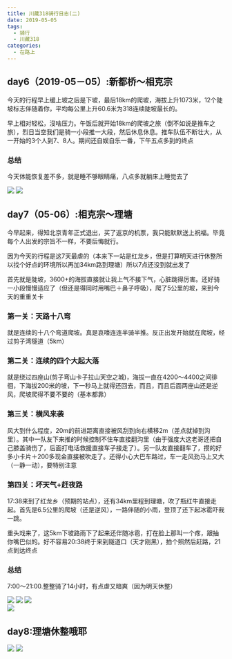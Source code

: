 ```yaml
---
title: 川藏318骑行日志(二)
date: 2019-05-05
tags:
  - 骑行
  - 川藏318
categories:
  - 在路上
---
```


## day6（2019-05－05）:新都桥～相克宗

今天的行程早上缓上坡之后是下坡，最后18km的爬坡，海拔上升1073米，12个陡坡标志伴随着你，平均每公里上升60.6米为318连续陡坡最长的。

早上相对轻松，沒啥压力。午饭后就开始18km的爬坡之旅（倒不如说是推车之旅），烈日当空我们是骑一小段推一大段，然后休息休息。推车队伍不断壮大，从一开始的3个人到7、8人。期间还自娱自乐一番，下午五点多到的终点

### 总结
今天体能恢复差不多，就是睡不够眼睛痛，八点多就躺床上睡觉去了

![](http://fublog.oss-cn-shenzhen.aliyuncs.com/20190507-3c7be89c49144e5bad14c2608c4a1a97.png)
![](http://fublog.oss-cn-shenzhen.aliyuncs.com/20190507-8194eecdc878456a8b7b0669e88c3d58.jpg)  

## day7（05-06）:相克宗～理塘

今早起来，得知北京青年正式退出，买了返京的机票，我只能默默送上祝福。毕竟每个人出发的宗旨不一样，不要后悔就行。

因为今天的行程是这7天最虐的（本来下一站是红龙乡，但是打算明天进行休整所以找个好点的环境所以再加34km路到理塘）所以7点还没到就出发了

首先就是陡坡，3600+的海拔直接就让我上气不接下气，心脏跳得厉害。还好骑一小段慢慢适应了（但还是得同时用嘴巴＋鼻子呼吸），爬了5公里的坡，来到今天的重重关卡

### 第一关：天路十八弯
就是连续的十八个弯道爬坡。真是哀嚎连连半骑半推。反正出发开始就在爬坡，经过剪子湾隧道（5km）

### 第二关：连续的四个大起大落
就是绕过四座山(剪子弯山卡子拉山天空之城)，海拔一直在4200～4400之间徘徊，下海拔200米的坡，下一秒马上就得还回去，而且，而且后面两座山还是逆风，爬坡爬得不要不要的（基本都靠）

### 第三关：横风来袭
风大到什么程度，20m的前进距离直接被风刮到向右横移2m（差点就掉到沟里）。其中一队友下来推的时候控制不住车直接翻沟里（由于强度大这老哥还把自己膝盖骑伤了，后面打电话救援直接车子接走了）。另一队友直接翻车了，攒的好多小卡片＋200多现金直接被吹走了。还得小心大巴车路过，车一走风劲马上又大（一静一动），要特别注意

### 第四关：坏天气+赶夜路
17:38来到了红龙乡（预期的站点），还有34km里程到理塘，吹了瓶红牛直接走起。首先是6.5公里的爬坡（还是逆风），一路伴随的小雨，登顶了还下起冰雹吓我一跳。

重头戏来了，这5km下坡路雨下了起来还伴随冰雹，打在脸上那叫一个疼，跟抽你嘴巴似的。好不容易20:38终于来到隧道口（天才刚黑），拍个照然后赶路，21点到达终点

### 总结
7:00～21:00.整整骑了14小时，有点虐又暗爽（因为明天休整）

![](http://fublog.oss-cn-shenzhen.aliyuncs.com/20190507-6e24986b8fc34d8280aca74314a7c25b.jpg)
![](http://fublog.oss-cn-shenzhen.aliyuncs.com/20190507-e9fc8bf75fb944a0b933f5dc65e1da98.jpg)
![](http://fublog.oss-cn-shenzhen.aliyuncs.com/20190507-9d532fe494734c21b8046e10bd2c9806.jpg)  
![](http://fublog.oss-cn-shenzhen.aliyuncs.com/20190507-0376def57960472390b7a0da85a94b25.jpg)  

## day8:理塘休整哦耶

![](http://fublog.oss-cn-shenzhen.aliyuncs.com/20190507-3fdc1747922246c0a644f4a06eb54c5b.jpg)
![](http://fublog.oss-cn-shenzhen.aliyuncs.com/20190507-aafcc7ffed9f4f10b7936f5583116dd3.jpg)